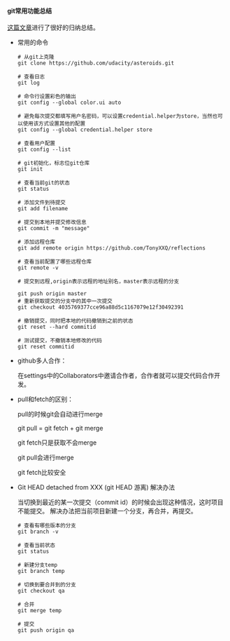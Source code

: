 #### git常用功能总结

[这篇文章](https://www.cnblogs.com/my--sunshine/p/7093412.html)进行了很好的归纳总结。

- 常用的命令

  ```
  # 从git上克隆  
  git clone https://github.com/udacity/asteroids.git

  # 查看日志
  git log 

  # 命令行设置彩色的输出
  git config --global color.ui auto

  # 避免每次提交都填写用户名密码，可以设置credential.helper为store，当然也可以使用该方式设置其他的配置
  git config --global credential.helper store

  # 查看用户配置
  git config --list

  # git初始化，标志位git仓库
  git init 

  # 查看当前git的状态
  git status

  # 添加文件到待提交
  git add filename

  # 提交到本地并提交修改信息
  git commit -m "message"

  # 添加远程仓库
  git add remote origin https://github.com/TonyXXQ/reflections

  # 查看当前配置了哪些远程仓库 
  git remote -v

  # 提交到远程,origin表示远程的地址别名，master表示远程的分支

  git push origin master
  # 重新获取提交的分支中的其中一次提交
  git checkout 4035769377cce96a88d5c1167079e12f30492391

  # 撤销提交，同时把本地的代码撤销到之前的状态
  git reset --hard commitid  

  # 测试提交，不撤销本地修改的代码
  git reset commitid
  ```

- github多人合作：

  在settings中的Collaborators中邀请合作者，合作者就可以提交代码合作开发。


- pull和fetch的区别： 

  pull的时候git会自动进行merge

  git pull = git fetch + git merge

  git fetch只是获取不会merge

  git pull会进行merge

  git fetch比较安全


- Git HEAD detached from XXX (git HEAD 游离) 解决办法

  当切换到最近的某一次提交（commit id）的时候会出现这种情况，这时项目不能提交。
  解决办法把当前项目新建一个分支，再合并，再提交。

  ```
  # 查看有哪些版本的分支
  git branch -v

  # 查看当前状态
  git status

  # 新建分支temp
  git branch temp

  # 切换到要合并到的分支
  git checkout qa

  # 合并
  git merge temp

  # 提交
  git push origin qa
  ```
















